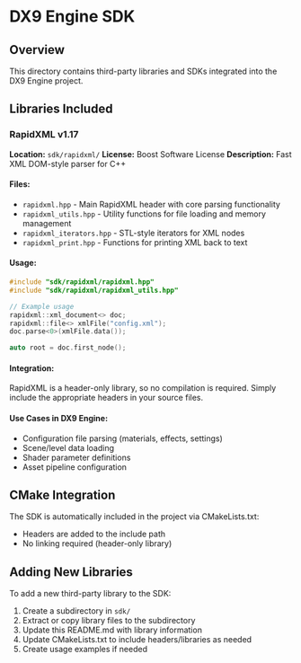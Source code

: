 # DX9 Engine SDK

## Overview

This directory contains third-party libraries and SDKs integrated into the DX9 Engine project.

## Libraries Included

### RapidXML v1.17
**Location:** `sdk/rapidxml/`
**License:** Boost Software License
**Description:** Fast XML DOM-style parser for C++

#### Files:
- `rapidxml.hpp` - Main RapidXML header with core parsing functionality
- `rapidxml_utils.hpp` - Utility functions for file loading and memory management
- `rapidxml_iterators.hpp` - STL-style iterators for XML nodes
- `rapidxml_print.hpp` - Functions for printing XML back to text

#### Usage:
```cpp
#include "sdk/rapidxml/rapidxml.hpp"
#include "sdk/rapidxml/rapidxml_utils.hpp"

// Example usage
rapidxml::xml_document<> doc;
rapidxml::file<> xmlFile("config.xml");
doc.parse<0>(xmlFile.data());

auto root = doc.first_node();
```

#### Integration:
RapidXML is a header-only library, so no compilation is required. Simply include the appropriate headers in your source files.

#### Use Cases in DX9 Engine:
- Configuration file parsing (materials, effects, settings)
- Scene/level data loading
- Shader parameter definitions
- Asset pipeline configuration

## CMake Integration

The SDK is automatically included in the project via CMakeLists.txt:
- Headers are added to the include path
- No linking required (header-only library)

## Adding New Libraries

To add a new third-party library to the SDK:

1. Create a subdirectory in `sdk/`
2. Extract or copy library files to the subdirectory
3. Update this README.md with library information
4. Update CMakeLists.txt to include headers/libraries as needed
5. Create usage examples if needed

